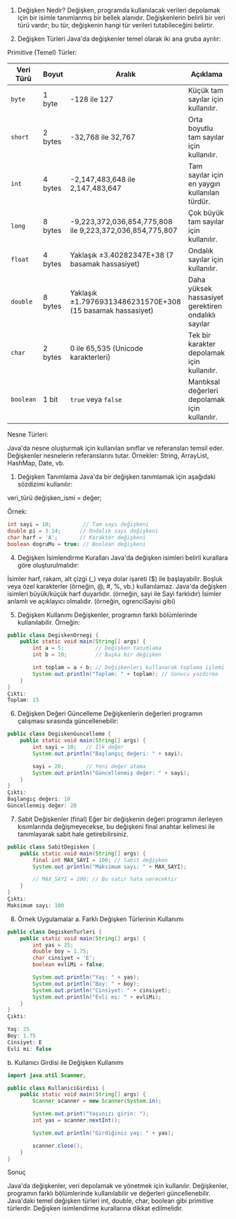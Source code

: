 1. Değişken Nedir?
Değişken, programda kullanılacak verileri depolamak için bir isimle tanımlanmış bir bellek alanıdır.
Değişkenlerin belirli bir veri türü vardır; bu tür, değişkenin hangi tür verileri tutabileceğini belirtir.

1. Değişken Türleri
Java'da değişkenler temel olarak iki ana gruba ayrılır:

Primitive (Temel) Türler:

| **Veri Türü** | **Boyut**     | **Aralık**                                                                       | **Açıklama**                                         |
|---------------|---------------|----------------------------------------------------------------------------------|------------------------------------------------------|
| `byte`        | 1 byte        | -128 ile 127                                                                     | Küçük tam sayılar için kullanılır.                   |
| `short`       | 2 bytes       | -32,768 ile 32,767                                                               | Orta boyutlu tam sayılar için kullanılır.            |
| `int`         | 4 bytes       | -2,147,483,648 ile 2,147,483,647                                                 | Tam sayılar için en yaygın kullanılan türdür.        |
| `long`        | 8 bytes       | -9,223,372,036,854,775,808 ile 9,223,372,036,854,775,807                         | Çok büyük tam sayılar için kullanılır.               |
| `float`       | 4 bytes       | Yaklaşık ±3.40282347E+38 (7 basamak hassasiyet)                                  | Ondalık sayılar için kullanılır.                     |
| `double`      | 8 bytes       | Yaklaşık ±1.79769313486231570E+308 (15 basamak hassasiyet)                       | Daha yüksek hassasiyet gerektiren ondalıklı sayılar  |
| `char`        | 2 bytes       | 0 ile 65,535 (Unicode karakterleri)                                              | Tek bir karakter depolamak için kullanılır.          |
| `boolean`     | 1 bit         | `true` veya `false`                                                              | Mantıksal değerleri depolamak için kullanılır.       |


Nesne Türleri:

Java'da nesne oluşturmak için kullanılan sınıflar ve referansları temsil eder. Değişkenler nesnelerin referanslarını tutar.
Örnekler: String, ArrayList, HashMap, Date, vb.

1. Değişken Tanımlama
Java'da bir değişken tanımlamak için aşağıdaki sözdizimi kullanılır:

veri_türü değişken_ismi = değer;

Örnek:

```java
int sayi = 10;          // Tam sayı değişkeni
double pi = 3.14;      // Ondalık sayı değişkeni
char harf = 'A';       // Karakter değişkeni
boolean dogruMu = true; // Boolean değişkeni
```

4. Değişken İsimlendirme Kuralları
Java'da değişken isimleri belirli kurallara göre oluşturulmalıdır:

İsimler harf, rakam, alt çizgi (_) veya dolar işareti ($) ile başlayabilir.
Boşluk veya özel karakterler (örneğin, @, #, %, vb.) kullanılamaz.
Java'da değişken isimleri büyük/küçük harf duyarlıdır. (örneğin, sayi ile Sayi farklıdır)
İsimler anlamlı ve açıklayıcı olmalıdır. (örneğin, ogrenciSayisi gibi)

5. Değişken Kullanımı
Değişkenler, programın farklı bölümlerinde kullanılabilir. Örneğin:

```java
public class DegiskenOrnegi {
    public static void main(String[] args) {
        int a = 5;          // Değişken tanımlama
        int b = 10;         // Başka bir değişken

        int toplam = a + b; // Değişkenleri kullanarak toplama işlemi
        System.out.println("Toplam: " + toplam); // Sonucu yazdırma
    }
}
Çıktı:
Toplam: 15
```

6. Değişken Değeri Güncelleme
Değişkenlerin değerleri programın çalışması sırasında güncellenebilir:

```java
public class DegiskenGuncelleme {
    public static void main(String[] args) {
        int sayi = 10;   // İlk değer
        System.out.println("Başlangıç değeri: " + sayi);

        sayi = 20;       // Yeni değer atama
        System.out.println("Güncellenmiş değer: " + sayi);
    }
}
Çıktı:
Başlangıç değeri: 10
Güncellenmiş değer: 20
```

7. Sabit Değişkenler (final)
Eğer bir değişkenin değeri programın ilerleyen kısımlarında değişmeyecekse, bu değişkeni final anahtar kelimesi ile tanımlayarak sabit hale getirebilirsiniz.

```java
public class SabitDegisken {
    public static void main(String[] args) {
        final int MAX_SAYI = 100; // Sabit değişken
        System.out.println("Maksimum sayı: " + MAX_SAYI);

        // MAX_SAYI = 200; // Bu satır hata verecektir
    }
}
Çıktı:
Maksimum sayı: 100
```

8. Örnek Uygulamalar
a. Farklı Değişken Türlerinin Kullanımı

```java
public class DegiskenTurleri {
    public static void main(String[] args) {
        int yas = 25;
        double boy = 1.75;
        char cinsiyet = 'E';
        boolean evliMi = false;

        System.out.println("Yaş: " + yas);
        System.out.println("Boy: " + boy);
        System.out.println("Cinsiyet: " + cinsiyet);
        System.out.println("Evli mi: " + evliMi);
    }
}
Çıktı:

Yaş: 25
Boy: 1.75
Cinsiyet: E
Evli mi: false
```

b. Kullanıcı Girdisi ile Değişken Kullanımı

```java
import java.util.Scanner;

public class KullaniciGirdisi {
    public static void main(String[] args) {
        Scanner scanner = new Scanner(System.in);

        System.out.print("Yaşınızı girin: ");
        int yas = scanner.nextInt();

        System.out.println("Girdiğiniz yaş: " + yas);

        scanner.close();
    }
}
```

Sonuç

Java'da değişkenler, veri depolamak ve yönetmek için kullanılır.
Değişkenler, programın farklı bölümlerinde kullanılabilir ve değerleri güncellenebilir.
Java'daki temel değişken türleri int, double, char, boolean gibi primitive türlerdir.
Değişken isimlendirme kurallarına dikkat edilmelidir.